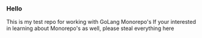 ### Hello
This is my test repo for working with GoLang Monorepo's
If your interested in learning about Monorepo's as well, please steal everything here
